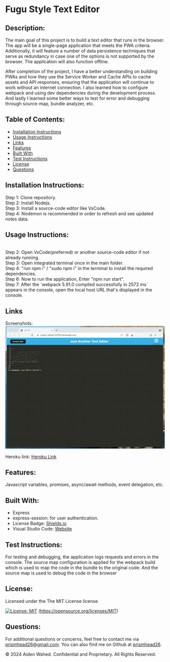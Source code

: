 # Fugu Style Text Editor

## Description:
The main goal of this project is to build a text editor that runs in the browser. The app will be a single-page application that meets the PWA criteria. Additionally, it will feature a number of data persistence techniques that serve as redundancy in case one of the options is not supported by the browser. The application will also function offline.

After completion of the project, I have a better understanding on building PWAs and how they use the Service Worker and Cache APIs to cache assets and API responses, ensuring that the application will continue to work without an internet connection. I also learned how to configure webpack and using dev dependencies during the development process. And lastly I learned some better ways to test for error and debugging through source-map, bundle analyzer, etc.

## Table of Contents:
- [Installation Instructions](#Installation-Instructions)
- [Usage Instructions](#Usage-Instructions)
- [Links](#Links)
- [Features](#Features)
- [Built With](#Built-With)
- [Test Instructions](#Test-Instructions)
- [License](#License)
- [Questions](#Questions)

## Installation Instructions:
Step 1: Clone repository.
<br>
Step 2: Install Nodejs.
<br>
Step 3: Install a source-code editor like VsCode.
<br>
Step 4: Nodemon is recommended in order to refresh and see updated notes data.

## Usage Instructions:
<br>
Step 2: Open VsCode(preferred) or another source-code editor if not already running.
<br>
Step 3: Open integrated terminal once in the main folder.
<br>
Step 4: "run npm i" / "sudo npm i" in the terminal to install the required dependencies.
<br>
Step 6: Now to run the application, Enter "npm run start".
<br>
Step 7: After the `webpack 5.91.0 compiled successfully in 2572 ms` appears in the console, open the local host URL that's displayed in the console.


## Links
Screenshots:
![Homepage](./assets/00-demo.gif)

Heroku link:
[Heroku Link](https://jate-pwa-a893d1f90f94.herokuapp.com/)

## Features:
Javascript variables,  promises, async/await methods, event delegation, etc.

## Built With:
- Express
- express-session: for user authentication.
- License Badge: [Shields.io](https://shields.io/)
- Visual Studio Code: [Website](https://code.visualstudio.com/)

## Test Instructions:
For testing and debugging, the application logs requests and errors in the console. The source map configuration is applied for the webpack build which is used to map the code in the bundle to the original code. And the source map is used to debug the code in the browser

## License:
Licensed under the The MIT License license.

[![License: MIT](https://img.shields.io/badge/License-MIT-yellow.svg)](https://opensource.org/licenses/MIT)  (https://opensource.org/licenses/MIT)

## Questions:
For additional questions or concerns, feel free to contact me via [prismhead26@gmail.com](http://prismhead26@gmail.com). 
You can also find me on Github at [prismhead26](https://github.com/prismhead26).

© 2024 Aiden Wahed. Confidential and Proprietary. All Rights Reserved.